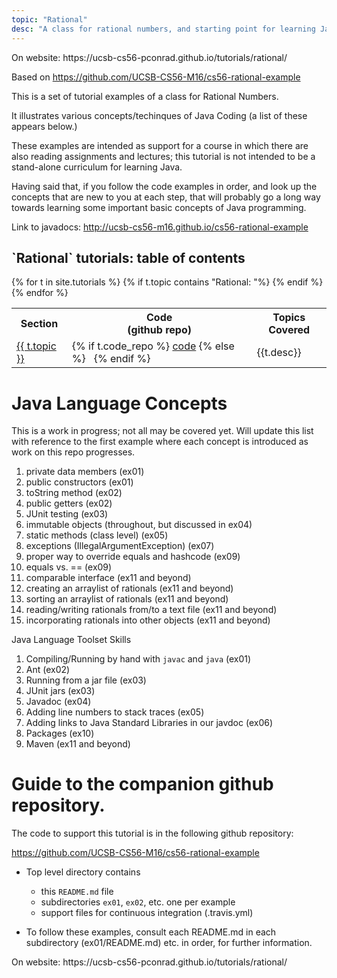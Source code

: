 ```yaml
---
topic: "Rational"
desc: "A class for rational numbers, and starting point for learning Java, and the Java toolchain"
---
```


<div class="github-preview-only">On website: https://ucsb-cs56-pconrad.github.io/tutorials/rational/</div>


Based on <https://github.com/UCSB-CS56-M16/cs56-rational-example>



This is a set of tutorial examples of a class for Rational Numbers.  

It illustrates various concepts/techinques of Java Coding (a list of these appears below.)

These examples are intended as support for a course in which there are also reading assignments and lectures; this tutorial is not intended to be a stand-alone curriculum for learning Java.  

Having said that, if you follow the code examples in order, and look up the concepts that are new to you at each step, that will probably go a long way towards learning some important basic concepts of Java programming.

Link to javadocs: <http://ucsb-cs56-m16.github.io/cs56-rational-example>

<style>
div.tutorial-table * table { border-collapse: collapse; }
div.tutorial-table * table * th { border: 1px solid black; padding: 4px; }
div.tutorial-table * table * td { border: 1px solid black; padding: 4px; }
</style>

<div class="tutorial-table" data-role="collapsible" data-collapsed="false">
  <h2 markdown="1">`Rational` tutorials: table of contents</h2>
  <table>
   <tr>
           <th>Section</th>
           <th>Code <br>(github repo)</th>
           <th>Topics Covered</th>
   </tr>
   {% for t in site.tutorials %}
       {% if t.topic contains "Rational: "%} 
           <tr>
           <td><a href="{{t.url}}">{{ t.topic }}</a></td>
           <td>{% if t.code_repo %} <a href="{{t.code_repo}}">code</a>  {% else %} &nbsp; {% endif %}</td>
           <td>{{t.desc}}</td>
           </tr>
       {% endif %}
   {% endfor %}
  </table>
</div>



# Java Language Concepts 

This is a work in progress; not all may be covered yet.  Will update this list with reference to the first example where each concept is introduced as work on this repo progresses.

1. private data members  (ex01)
1. public constructors (ex01)
1. toString method (ex02)
1. public getters (ex02)
1. JUnit testing (ex03)
1. immutable objects (throughout, but discussed in ex04)
1. static methods (class level) (ex05)
1. exceptions (IllegalArgumentException) (ex07)
1. proper way to override equals and hashcode (ex09)
1. equals vs. == (ex09)
1. comparable interface (ex11 and beyond)
1. creating an arraylist of rationals (ex11 and beyond)
1. sorting an arraylist of rationals (ex11 and beyond)
1. reading/writing rationals from/to a text file (ex11 and beyond)
1. incorporating rationals into other objects (ex11 and beyond)

Java Language Toolset Skills

1. Compiling/Running by hand with `javac` and `java` (ex01)
1. Ant (ex02)
1. Running from a jar file (ex03)
1. JUnit jars (ex03)
1. Javadoc (ex04)
1. Adding line numbers to stack traces (ex05)
1. Adding links to Java Standard Libraries in our javdoc (ex06)
1. Packages (ex10)
1. Maven (ex11 and beyond)

# Guide to the companion github repository.

The code to support this tutorial is in the following github repository:

<https://github.com/UCSB-CS56-M16/cs56-rational-example>

* Top level directory contains 
    * this `README.md` file
    * subdirectories `ex01`, `ex02`, etc. one per example
    * support files for continuous integration (.travis.yml)
    
* To follow these examples, consult each README.md in each subdirectory (ex01/README.md) etc. in order, for further information.


<div class="github-preview-only">On website: https://ucsb-cs56-pconrad.github.io/tutorials/rational/</div>
